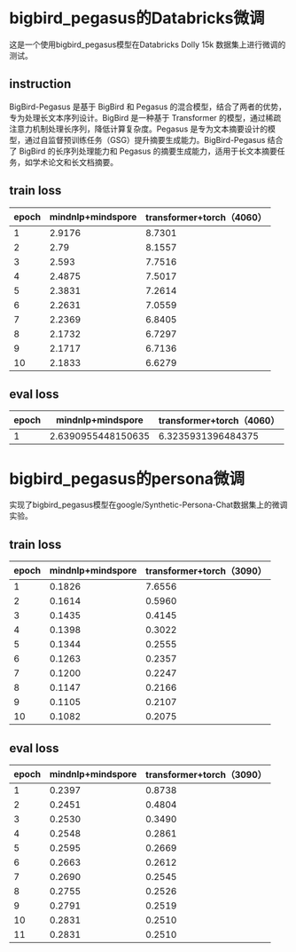 # bigbird_pegasus的Databricks微调

这是一个使用bigbird_pegasus模型在Databricks Dolly 15k 数据集上进行微调的测试。

## instruction

BigBird-Pegasus 是基于 BigBird 和 Pegasus 的混合模型，结合了两者的优势，专为处理长文本序列设计。BigBird 是一种基于 Transformer 的模型，通过稀疏注意力机制处理长序列，降低计算复杂度。Pegasus 是专为文本摘要设计的模型，通过自监督预训练任务（GSG）提升摘要生成能力。BigBird-Pegasus 结合了 BigBird 的长序列处理能力和 Pegasus 的摘要生成能力，适用于长文本摘要任务，如学术论文和长文档摘要。

## train loss

| epoch | mindnlp+mindspore | transformer+torch（4060） |
| ----- | ----------------- | ------------------------- |
| 1     | 2.9176            | 8.7301                    |
| 2     | 2.79              | 8.1557                    |
| 3     | 2.593             | 7.7516                    |
| 4     | 2.4875            | 7.5017                    |
| 5     | 2.3831            | 7.2614                    |
| 6     | 2.2631            | 7.0559                    |
| 7     | 2.2369            | 6.8405                    |
| 8     | 2.1732            | 6.7297                    |
| 9     | 2.1717            | 6.7136                    |
| 10    | 2.1833            | 6.6279                    |

## eval loss

| epoch | mindnlp+mindspore  | transformer+torch（4060） |
| ----- | ------------------ | ------------------------- |
| 1     | 2.6390955448150635 | 6.3235931396484375        |

# bigbird_pegasus的persona微调

实现了bigbird_pegasus模型在google/Synthetic-Persona-Chat数据集上的微调实验。

## train loss

| epoch | mindnlp+mindspore | transformer+torch（3090） |
| ----- | ----------------- | ------------------------- |
| 1     | 0.1826            | 7.6556                    |
| 2     | 0.1614            | 0.5960                    |
| 3     | 0.1435            | 0.4145                    |
| 4     | 0.1398            | 0.3022                    |
| 5     | 0.1344            | 0.2555                    |
| 6     | 0.1263            | 0.2357                    |
| 7     | 0.1200            | 0.2247                    |
| 8     | 0.1147            | 0.2166                    |
| 9     | 0.1105            | 0.2107                    |
| 10    | 0.1082            | 0.2075                    |

## eval loss

| epoch | mindnlp+mindspore | transformer+torch（3090） |
| ----- | ----------------- | ------------------------- |
| 1     | 0.2397            | 0.8738                    |
| 2     | 0.2451            | 0.4804                    |
| 3     | 0.2530            | 0.3490                    |
| 4     | 0.2548            | 0.2861                    |
| 5     | 0.2595            | 0.2669                    |
| 6     | 0.2663            | 0.2612                    |
| 7     | 0.2690            | 0.2545                    |
| 8     | 0.2755            | 0.2526                    |
| 9     | 0.2791            | 0.2519                    |
| 10    | 0.2831            | 0.2510                    |
| 11    | 0.2831            | 0.2510                    |